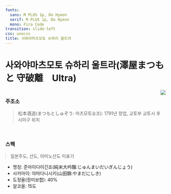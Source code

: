 ```yaml
---
fonts:
  sans: M PLUS 1p, Do Hyeon
  serif: M PLUS 1p, Do Hyeon
  mono: Fira Code
transition: slide-left
css: unocss
title: 사와야마츠모토 슈하리 울트라
---
```


# 사와야마츠모토 슈하리 울트라(澤屋まつもと 守破離　Ultra)

<div style="display: flex; justify-content: space-between">
  <div>
    <h3>
      주조소 
    </h3>
    <blockquote>松本酒造(まつもとしゅぞう: 마츠모토슈조):  1791년 창업, 교토부 교토시 후시미구 위치 </blockquote>
    <br>
    <h3>스펙</h3>
    <blockquote style="margin: 4px 0">일본주도, 산도, 아미노산도 미표기</blockquote>
    <ul>
      <li>명칭: 준마이다이긴죠(純米大吟醸:じゅんまいだいぎんじょう)</li>
      <li>
        사카마이: 야마다니시키(山田錦:やまだにしき)
      </li>
      <li>
        도정율(정미보합): 40%
      </li>
      <li>
        알코올: 15도
      </li>
    </ul>
  </div>
  <div>
    <img src="/images/sawaya.png" class="ml-6 h-100 rounded shadow">
  </div>
</div>

